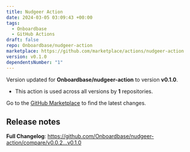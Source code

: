 ```yaml
---
title: Nudgeer Action
date: 2024-03-05 03:09:43 +00:00
tags:
  - Onboardbase
  - GitHub Actions
draft: false
repo: Onboardbase/nudgeer-action
marketplace: https://github.com/marketplace/actions/nudgeer-action
version: v0.1.0
dependentsNumber: "1"
---
```



Version updated for **Onboardbase/nudgeer-action** to version **v0.1.0**.
- This action is used across all versions by **1** repositories.

Go to the [GitHub Marketplace](https://github.com/marketplace/actions/nudgeer-action) to find the latest changes.

## Release notes

**Full Changelog**: https://github.com/Onboardbase/nudgeer-action/compare/v0.0.2...v0.1.0
